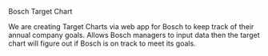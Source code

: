 Bosch Target Chart 

We are creating Target Charts via web app for Bosch to keep track of their annual company goals. Allows Bosch managers to 
input data then the target chart will figure out if Bosch is on track to meet its goals. 


